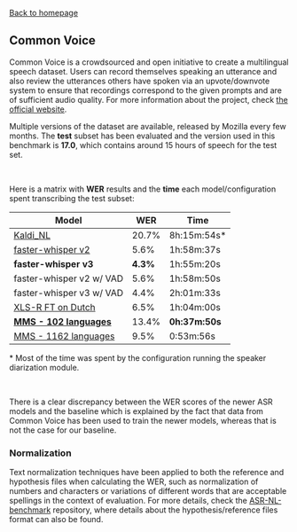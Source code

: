 [Back to homepage](../../index.md)

<h2>Common Voice</h2>

Common Voice is a crowdsourced and open initiative to create a multilingual speech dataset. Users can record themselves speaking an utterance and also review the utterances others have spoken via an upvote/downvote system to ensure that recordings correspond to the given prompts and are of sufficient audio quality. For more information about the project, check [the official website](https://commonvoice.mozilla.org).

Multiple versions of the dataset are available, released by Mozilla every few months. The **test** subset has been evaluated and the version used in this benchmark is **17.0**, which contains around 15 hours of speech for the test set.

<br>

Here is a matrix with **WER** results and the **time** each model/configuration spent transcribing the test subset:

|Model|WER|Time|
|---|---|---|
|[Kaldi_NL](https://github.com/opensource-spraakherkenning-nl/Kaldi_NL)|20.7%|8h:15m:54s*|
|[faster-whisper v2](https://github.com/SYSTRAN/faster-whisper/)|5.6%|1h:58m:37s|
|**faster-whisper v3**|**4.3%**|1h:55m:20s|
|faster-whisper v2 w/ VAD|5.6%|1h:58m:50s|
|faster-whisper v3 w/ VAD|4.4%|2h:01m:33s|
|[XLS-R FT on Dutch](https://huggingface.co/jonatasgrosman/wav2vec2-xls-r-1b-dutch)|6.5%|1h:04m:00s|
|[**MMS - 102 languages**](https://huggingface.co/facebook/mms-1b-fl102)|13.4%|**0h:37m:50s**|
|[MMS - 1162 languages](https://huggingface.co/facebook/mms-1b-all)|9.5%|0:53m:56s|

\* Most of the time was spent by the configuration running the speaker diarization module.

<br>

There is a clear discrepancy between the WER scores of the newer ASR models and the baseline which is explained by the fact that data from Common Voice has been used to train the newer models, whereas that is not the case for our baseline.


### Normalization

Text normalization techniques have been applied to both the reference and hypothesis files when calculating the WER, such as normalization of numbers and characters or variations of different words that are acceptable spellings in the context of evaluation. For more details, check the [ASR-NL-benchmark](https://github.com/opensource-spraakherkenning-nl/ASR_NL_benchmark) repository, where details about the hypothesis/reference files format can also be found.